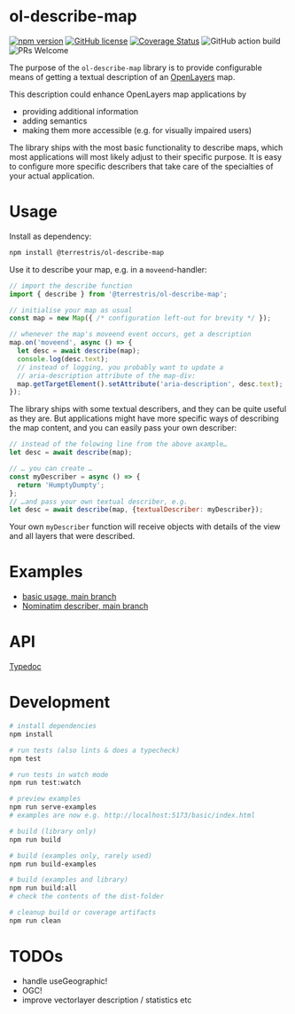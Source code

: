 # ol-describe-map

[![npm version](https://img.shields.io/npm/v/@terrestris/ol-describe-map.svg?style=flat-square)](https://www.npmjs.com/package/@terrestris/ol-describe-map)
[![GitHub license](https://img.shields.io/github/license/terrestris/ol-describe-map?style=flat-square)](https://github.com/terrestris/ol-describe-map/blob/main/LICENSE)
[![Coverage Status](https://img.shields.io/coveralls/github/terrestris/ol-describe-map?style=flat-square)](https://coveralls.io/github/terrestris/ol-describe-map)
![GitHub action build](https://img.shields.io/github/actions/workflow/status/terrestris/ol-describe-map/on-push-main.yml?branch=main&style=flat-square)
![PRs Welcome](https://img.shields.io/badge/PRs-welcome-brightgreen.svg?style=flat-square)

The purpose of the `ol-describe-map` library is to provide configurable means of getting
a textual description of an [OpenLayers](https://openlayers.org/) map.

This description could enhance OpenLayers map applications by 
* providing additional information
* adding semantics
* making them more accessible (e.g. for visually impaired users)

The library ships with the most basic functionality to describe maps, which most
applications will most likely adjust to their specific purpose. It is easy to configure
more specific describers that take care of the specialties of your actual application.

# Usage

Install as dependency:

```bash
npm install @terrestris/ol-describe-map
```

Use it to describe your map, e.g. in a `moveend`-handler:

```javascript
// import the describe function
import { describe } from '@terrestris/ol-describe-map';

// initialise your map as usual
const map = new Map({ /* configuration left-out for brevity */ });

// whenever the map's moveend event occurs, get a description
map.on('moveend', async () => {
  let desc = await describe(map);
  console.log(desc.text);
  // instead of logging, you probably want to update a
  // aria-description attribute of the map-div:
  map.getTargetElement().setAttribute('aria-description', desc.text);
});
```

The library ships with some textual describers, and they can be quite useful as they are.
But applications might have more specific ways of describing the map content, and you can
easily pass your own describer:

```javascript
// instead of the folowing line from the above axample…
let desc = await describe(map);
```

```javascript
// … you can create …
const myDescriber = async () => {
  return 'HumptyDumpty';
};
// …and pass your own textual describer, e.g.
let desc = await describe(map, {textualDescriber: myDescriber});
```

Your own `myDescriber` function will receive objects with details of the view and all
layers that were described.

# Examples

* [basic usage, main branch](https://terrestris.github.io/ol-describe-map/main/examples/basic/index.html)
* [Nominatim describer, main branch](https://terrestris.github.io/ol-describe-map/main/examples/nominatim/index.html)

# API

[Typedoc](https://terrestris.github.io/ol-describe-map/main/doc/index.html)

# Development

```bash
# install dependencies
npm install

# run tests (also lints & does a typecheck)
npm test

# run tests in watch mode
npm run test:watch

# preview examples
npm run serve-examples
# examples are now e.g. http://localhost:5173/basic/index.html

# build (library only)
npm run build

# build (examples only, rarely used)
npm run build-examples

# build (examples and library)
npm run build:all
# check the contents of the dist-folder

# cleanup build or coverage artifacts
npm run clean

```

# TODOs

* handle useGeographic!
* OGC!
* improve vectorlayer description / statistics etc

